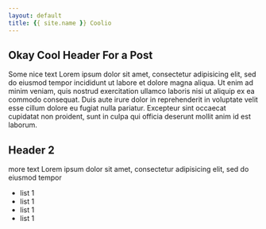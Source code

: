 ```yaml
---
layout: default
title: {{ site.name }} Coolio
---
```



## Okay Cool Header For a Post
Some nice text Lorem ipsum dolor sit amet, consectetur adipisicing elit, sed do eiusmod tempor incididunt ut labore et dolore magna aliqua. Ut enim ad minim veniam, quis nostrud exercitation ullamco laboris nisi ut aliquip ex ea commodo consequat. Duis aute irure dolor in reprehenderit in voluptate velit esse cillum dolore eu fugiat nulla pariatur. Excepteur sint occaecat cupidatat non proident, sunt in culpa qui officia deserunt mollit anim id est laborum.

## Header 2
more text Lorem ipsum dolor sit amet, consectetur adipisicing elit, sed do eiusmod tempor
* list 1
* list 1
* list 1
* list 1

